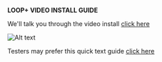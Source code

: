 **LOOP+ VIDEO INSTALL GUIDE**

We'll talk you through the video install [click here](https://www.youtube.com/watch?v=mFoOnipn5QQ)

![Alt text](https://fogbank-reporting-version-release.s3.us-east-1.amazonaws.com/Logo.png)

Testers may prefer this quick text guide
[click here](https://github.com/the-serverless-zone/Loop-plus/blob/main/AWS-admins-quick-guide)
